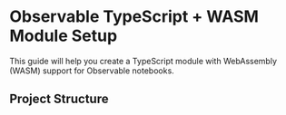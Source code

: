 # Observable TypeScript + WASM Module Setup

This guide will help you create a TypeScript module with WebAssembly (WASM) support for Observable notebooks.

## Project Structure

